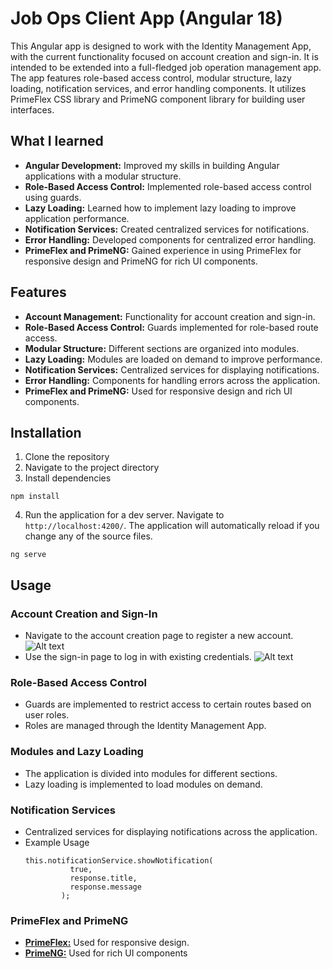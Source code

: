 # Job Ops Client App (Angular 18)

This Angular app is designed to work with the Identity Management App, with the current functionality focused on account creation and sign-in. It is intended to be extended into a full-fledged job operation management app. The app features role-based access control, modular structure, lazy loading, notification services, and error handling components. It utilizes PrimeFlex CSS library and PrimeNG component library for building user interfaces.

## What I learned
* **Angular Development:** Improved my skills in building Angular applications with a modular structure.
* **Role-Based Access Control:** Implemented role-based access control using guards.
* **Lazy Loading:** Learned how to implement lazy loading to improve application performance.
* **Notification Services:** Created centralized services for notifications.
* **Error Handling:** Developed components for centralized error handling.
* **PrimeFlex and PrimeNG:** Gained experience in using PrimeFlex for responsive design and PrimeNG for rich UI components.

## Features
* **Account Management:** Functionality for account creation and sign-in.
* **Role-Based Access Control:** Guards implemented for role-based route access.
* **Modular Structure:** Different sections are organized into modules.
* **Lazy Loading:** Modules are loaded on demand to improve performance.
* **Notification Services:** Centralized services for displaying notifications.
* **Error Handling:** Components for handling errors across the application.
* **PrimeFlex and PrimeNG:** Used for responsive design and rich UI components.

## Installation
1. Clone the repository
2. Navigate to the project directory
3. Install dependencies
  ```
  npm install

  ```
4. Run the application for a dev server.  Navigate to `http://localhost:4200/`. The application will automatically reload if you change any of the source files.
  ```
  ng serve

  ```

## Usage
### Account Creation and Sign-In
* Navigate to the account creation page to register a new account.
![Alt text](https://github.com/gihan-aj/Job-Ops-Client-v2/blob/main/public/favicon.ico)
* Use the sign-in page to log in with existing credentials.
![Alt text](https://github.com/gihan-aj/Job-Ops-Client-v2/blob/main/public/images/logo.png)

### Role-Based Access Control
* Guards are implemented to restrict access to certain routes based on user roles.
* Roles are managed through the Identity Management App.

### Modules and Lazy Loading
* The application is divided into modules for different sections.
* Lazy loading is implemented to load modules on demand.

### Notification Services
* Centralized services for displaying notifications across the application.
* Example Usage
  ```
  this.notificationService.showNotification(
            true,
            response.title,
            response.message
          );
  ```

### PrimeFlex and PrimeNG
* [**PrimeFlex:**](primeflex.org) Used for responsive design.
* [**PrimeNG:**](primeng.org) Used for rich UI components

